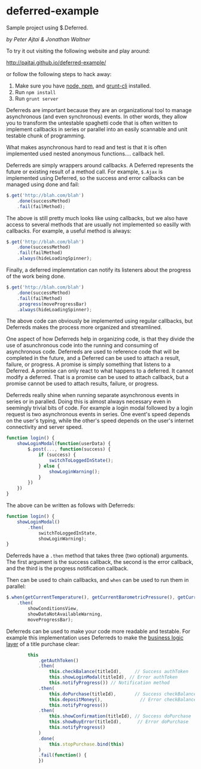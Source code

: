 deferred-example
================

Sample project using $.Deferred.  
 
_by Peter Ajtai & Jonathan Waltner_

To try it out visiting the following website and play around:

http://pajtai.github.io/deferred-example/

or follow the following steps to hack away:

1. Make sure you have [node, npm](https://github.com/creationix/nvm), and [grunt-cli](http://gruntjs.com/getting-started) installed.
1. Run `npm install`
1. Run `grunt server`

Deferreds are important because they are an organizational tool to manage asynchronous (and even synchronous) events. In other words,
they allow you to transform the untestable spaghetti code that is often written to implement callbacks
in series or parallel into an easily scannable and unit testable chunk of programming.

What makes asynchronous hard to read and test is that it is often implemented used nested anonymous functions.... callback hell.

Deferreds are simply wrappers around callbacks. A Deferred represents the future or existing
result of a method call. For example, `$.Ajax` is implemented using Deferred, so the success and error callbacks
can be managed using done and fail:

```javascript
$.get('http://blah.com/blah')
    .done(successMethod)
    .fail(failMethod);
```

The above is still pretty much looks like using callbacks, but we also have access to several
methods that are usually not implemented so easilly with callbacks. For example, a useful method is always:

```javascript
$.get('http://blah.com/blah')
    .done(successMethod)
    .fail(failMethod)
    .always(hideLoadingSpinner);
```

Finally, a deferred implemntation can notify its listeners about the progress of the work being done.

```javascript
$.get('http://blah.com/blah')
    .done(successMethod)
    .fail(failMethod)
    .progress(moveProgressBar)
    .always(hideLoadingSpinner);
```

The above code can obviously be implemented using regular callbacks, but Deferreds makes the
process more organized and streamlined.

One aspect of how Deferreds help in organizing code, is that they divide the use of asunchronous
code into the running and consuming of asynchronous code. Deferreds are used to reference code that
will be completed in the future, and a Deferred can be used to attach a result, failure, or progress.
A promise is simply something that listens to a Deferred. A promise can only react to what happens
to a deferred. It cannot modify a deferred. That is a promise can be used to attach callback, but
a promise cannot be used to attach results, failure, or progress.

Deferreds really shine when running separate asynchronous events in series or in paralled.
Doing this is almost always necessary even in seemingly trivial bits of code. For example
a login modal followed by a login request is two asynchronous events in series. One event's speed
depends on the user's typing, while the other's speed depends on the user's internet connectivity and
server speed.

```javascript
function login() {
    showLoginModal(function(userData) {
        $.post(..., function(success) {
            if (success) {
                switchToLoggedInState();
            } else {
                showLoginWarning();
            }
        })
    })
}
```

The above can be written as follows with Deferreds:

```javascript
function login() {
    showLoginModal()
        .then(
            switchToLoggedInState,
            showLoginWarning);
}
```

Deferreds have a `.then` method that takes three (two optional) arguments. The first argument
 is the success callback, the second is the error callback, and the third is the progress
 notification callback.

Then can be used to chain callbacks, and `when` can be used to run them in parallel:

```javascript
$.when(getCurrentTemperature(), getCurrentBarometricPressure(), getCurrentVisibility())
    .then(
        showConditionsView,
        showDataNotAvailableWarning,
        moveProgressBar);
```

Deferreds can be used to make your code more readable and testable. For example this implementation uses Deferreds to
make the [business logic layer](https://github.com/pajtai/deferred-example/blob/master/app/src/BusinessLogic.js) of a title purchase clear:

```javascript
        this
            .getAuthToken()
            .then(
                this.checkBalance(titleId),     // Success authToken
                this.showLoginModal(titleId), // Error authToken
                this.notifyProgress()) // Notification method
            .then(
                this.doPurchase(titleId),       // Success checkBalance
                this.depositMoney(),              // Error checkBalance
                this.notifyProgress())
            .then(
                this.showConfirmation(titleId), // Success doPurchase
                this.showBuyError(titleId),      // Error doPurchase
                this.notifyProgress()
            )
            .done(
                this.stopPurchase.bind(this)
            )
            .fail(function() {
            })
```
